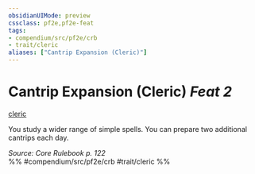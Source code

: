 ```yaml
---
obsidianUIMode: preview
cssclass: pf2e,pf2e-feat
tags:
- compendium/src/pf2e/crb
- trait/cleric
aliases: ["Cantrip Expansion (Cleric)"]
---
```

# Cantrip Expansion (Cleric)  *Feat 2*  
[cleric](Reference/Rules/Traits/cleric.md "Cleric Class Trait")  


You study a wider range of simple spells. You can prepare two additional cantrips each day.

*Source: Core Rulebook p. 122*  
%% #compendium/src/pf2e/crb #trait/cleric %%
